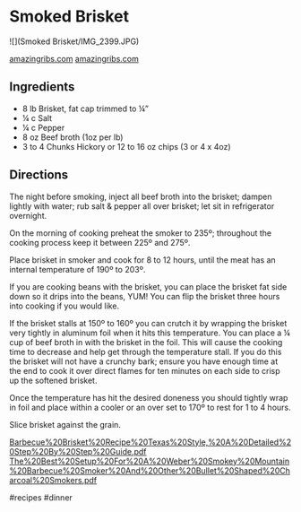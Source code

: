 # Smoked Brisket
![](Smoked Brisket/IMG_2399.JPG)

 [amazingribs.com](http://amazingribs.com/recipes/beef/texas_brisket.html) 
 [amazingribs.com](http://amazingribs.com/tips_and_technique/weber_smokey_mountain_setup.html) 

## Ingredients
* 8 lb Brisket, fat cap trimmed to ¼”
* ¼ c Salt
* ¼ c Pepper
* 8 oz Beef broth (1oz per lb)
* 3 to 4 Chunks Hickory or 12 to 16 oz chips (3 or 4 x 4oz)

## Directions
The night before smoking, inject all beef broth into the brisket; dampen lightly with water; rub salt & pepper all over brisket; let sit in refrigerator overnight.

On the morning of cooking preheat the smoker to 235º; throughout the cooking process keep it between 225º and 275º.

Place brisket in smoker and cook for 8 to 12 hours, until the meat has an internal temperature of 190º to 203º.

If you are cooking beans with the brisket, you can place the brisket fat side down so it drips into the beans, YUM! You can flip the brisket three hours into cooking if you would like.

If the brisket stalls at 150º to 160º you can crutch it by wrapping the brisket very tightly in aluminum foil when it hits this temperature. You can place a ¼ cup of beef broth in with the brisket in the foil. This will cause the cooking time to decrease and help get through the temperature stall. If you do this the brisket will not have a crunchy bark; ensure you have enough time at the end to cook it over direct flames for ten minutes on each side to crisp up the softened brisket.

Once the temperature has hit the desired doneness you should tightly wrap in foil and place within a cooler or an over set to 170º to rest for 1 to 4 hours.

Slice brisket against the grain.

<a href='Barbecue%20Brisket%20Recipe%20Texas%20Style,%20A%20Detailed%20Step%20By%20Step%20Guide.pdf'>Barbecue%20Brisket%20Recipe%20Texas%20Style,%20A%20Detailed%20Step%20By%20Step%20Guide.pdf</a>
<a href='The%20Best%20Setup%20For%20A%20Weber%20Smokey%20Mountain%20Barbecue%20Smoker%20And%20Other%20Bullet%20Shaped%20Charcoal%20Smokers.pdf'>The%20Best%20Setup%20For%20A%20Weber%20Smokey%20Mountain%20Barbecue%20Smoker%20And%20Other%20Bullet%20Shaped%20Charcoal%20Smokers.pdf</a>

#recipes #dinner